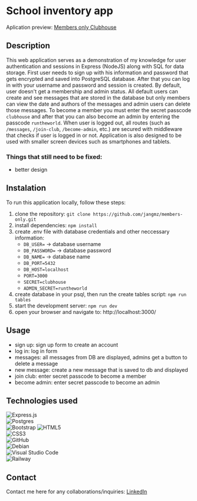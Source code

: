 # School inventory app
Aplication preview: [Members only Clubhouse]()

## Description
This web application serves as a demonstration of my knowledge for user authentication and sessions in Express (NodeJS) along with SQL for data storage. First user needs to sign up with his information and password that gets encrypted and saved into PostgreSQL database. After that you can log in with your username and password and session is created. By default, user doesn't get a membership and admin status. All default users can create and see messages that are stored in the database but only members can view the date and authors of the messages and admin users can delete those messages. 
To become a member you must enter the secret passcode `clubhouse` and after that you can also become an admin by entering the passcode `runtheworld`. 
When user is logged out, all routes (such as `/messages`, `/join-club`, `/become-admin`, etc.) are secured with middleware that checks if user is logged in or not. Application is also designed to be used with smaller screen devices such as smartphones and tablets.

### Things that still need to be fixed:
- better design

## Instalation
To run this application locally, follow these steps:
1. clone the repository: `git clone https://github.com/jangmz/members-only.git`
2. install dependencies: `npm install`
3. create .env file with database credentials and other neccessary information: 
    - `DB_USER=` -> database username
    - `DB_PASSWORD=` -> database password
    - `DB_NAME=` -> database name
    - `DB_PORT=5432`
    - `DB_HOST=localhost`
    - `PORT=3000`
    - `SECRET=clubhouse`
    - `ADMIN_SECRET=runtheworld`
4. create database in your psql, then run the create tables script: `npm run tables`
5. start the development server: `npm run dev`
6. open your browser and navigate to: http://localhost:3000/

## Usage
- sign up: sign up form to create an account
- log in: log in form
- messages: all messages from DB are displayed, admins get a button to delete a message
- new message: create a new message that is saved to db and displayed
- join club: enter secret passcode to become a member
- become admin: enter secret passcode to become an admin

## Technologies used
![Express.js](https://img.shields.io/badge/express.js-%23404d59.svg?style=for-the-badge&logo=express&logoColor=%2361DAFB)\
![Postgres](https://img.shields.io/badge/postgres-%23316192.svg?style=for-the-badge&logo=postgresql&logoColor=white)\
![Bootstrap](https://img.shields.io/badge/bootstrap-%238511FA.svg?style=for-the-badge&logo=bootstrap&logoColor=white)
![HTML5](https://img.shields.io/badge/html5-%23E34F26.svg?style=for-the-badge&logo=html5&logoColor=white)\
![CSS3](https://img.shields.io/badge/css3-%231572B6.svg?style=for-the-badge&logo=css3&logoColor=white)\
![GitHub](https://img.shields.io/badge/github-%23121011.svg?style=for-the-badge&logo=github&logoColor=white)\
![Debian](https://img.shields.io/badge/Debian-D70A53?style=for-the-badge&logo=debian&logoColor=white)\
![Visual Studio Code](https://img.shields.io/badge/Visual%20Studio%20Code-0078d7.svg?style=for-the-badge&logo=visual-studio-code&logoColor=white)\
![Railway](https://a11ybadges.com/badge?logo=railway)

## Contact
Contact me here for any collaborations/inquiries: [LinkedIn](https://si.linkedin.com/in/jan-jankovi%C4%8D-03429b247)